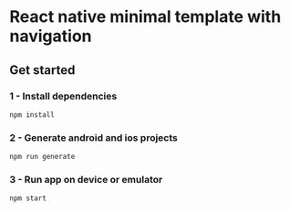 # React native minimal template with navigation

## Get started

### 1 - Install dependencies
`npm install`

### 2 - Generate android and ios projects
`npm run generate`

### 3 - Run app on device or emulator
`npm start`
